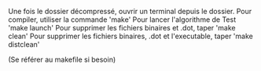 
Une fois le dossier décompressé, ouvrir un terminal depuis le dossier. 
Pour compiler, utiliser la commande 'make'
Pour lancer l'algorithme de Test 'make launch'
Pour supprimer les fichiers binaires et .dot, taper 'make clean'
Pour supprimer les fichiers binaires, .dot et l'executable, taper 'make distclean'

(Se référer au makefile si besoin)  
